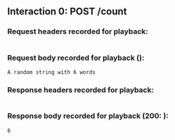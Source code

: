 ## Interaction 0: POST /count

### Request headers recorded for playback:

```

```

### Request body recorded for playback ():

```
A random string with 6 words
```

### Response headers recorded for playback:

```

```

### Response body recorded for playback (200: ):

```
6
```

